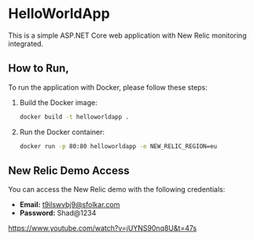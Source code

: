 # HelloWorldApp

This is a simple ASP.NET Core web application with New Relic monitoring integrated.



## How to Run,

To run the application with Docker, please follow these steps:

1. Build the Docker image:
    ```bash
    docker build -t helloworldapp .
    ```

2. Run the Docker container:
    ```bash
    docker run -p 80:80 helloworldapp -e NEW_RELIC_REGION=eu
    ```

## New Relic Demo Access

You can access the New Relic demo with the following credentials:

- **Email:** t9ilswvbj9@sfolkar.com
- **Password:** Shad@1234

https://www.youtube.com/watch?v=jUYNS90nq8U&t=47s
